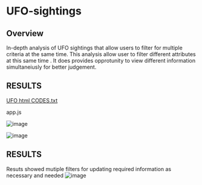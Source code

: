 # UFO-sightings
## Overview
 In-depth analysis of UFO sightings that allow users to filter for multiple criteria at the same time.
 This analysis allow user to filter different attributes at this same time . It does provides opprotunity to 
 view different information simultaneiusly for better judgement.
 
 ## RESULTS

[UFO html CODES.txt](https://github.com/Adegbenga1/UFO-sightings/files/7151038/UFO.html.CODES.txt)

app.js

![image](https://user-images.githubusercontent.com/70987568/133016015-69ea169b-f665-4b4e-95ce-86e48e30e9b6.png)

![image](https://user-images.githubusercontent.com/70987568/133016051-f151375a-1c68-462c-adde-e35f860abe98.png)


 ## RESULTS 
 Resuts showed mutiple filters for updating required information as necessary and needed
![image](https://user-images.githubusercontent.com/70987568/133015674-2d2b5622-d220-4e54-852a-a58c63e173fd.png)
